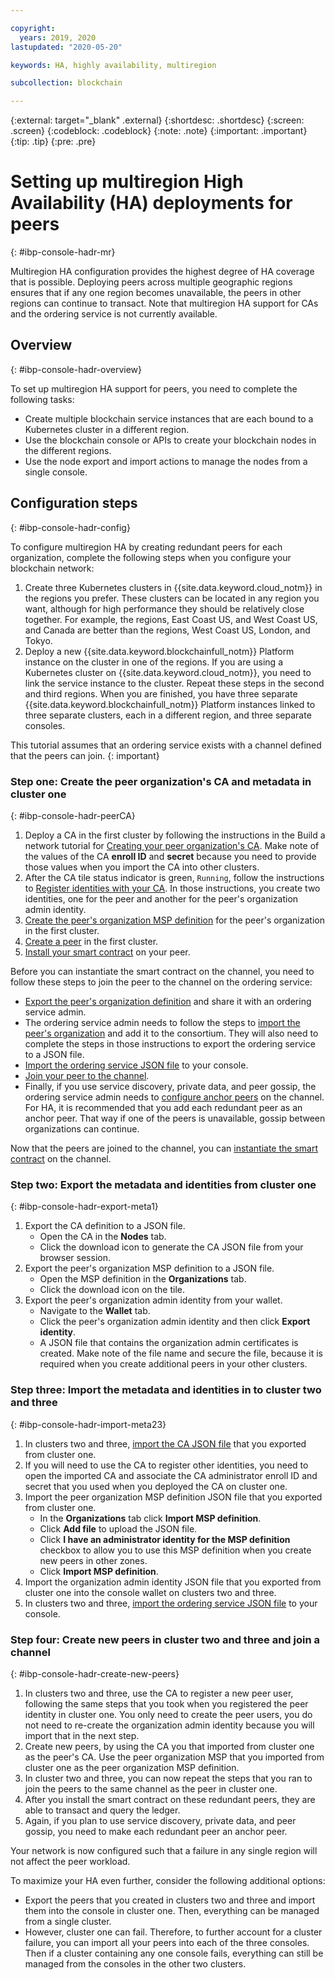 ```yaml
---

copyright:
  years: 2019, 2020
lastupdated: "2020-05-20"

keywords: HA, highly availability, multiregion

subcollection: blockchain

---
```


{:external: target="_blank" .external}
{:shortdesc: .shortdesc}
{:screen: .screen}
{:codeblock: .codeblock}
{:note: .note}
{:important: .important}
{:tip: .tip}
{:pre: .pre}

# Setting up multiregion High Availability (HA) deployments for peers
{: #ibp-console-hadr-mr}



Multiregion HA configuration provides the highest degree of HA coverage that is possible. Deploying peers across multiple geographic regions ensures that if any one region becomes unavailable, the peers in other regions can continue to transact. Note that multiregion HA support for CAs and the ordering service is not currently available.

## Overview
{: #ibp-console-hadr-overview}

To set up multiregion HA support for peers, you need to complete the following tasks:
- Create multiple blockchain service instances that are each bound to a Kubernetes cluster in a different region.
- Use the blockchain console or APIs to create your blockchain nodes in the different regions.
- Use the node export and import actions to manage the nodes from a single console.

## Configuration steps
{: #ibp-console-hadr-config}

To configure multiregion HA by creating redundant peers for each organization, complete the following steps when you configure your blockchain network:

1. Create three Kubernetes clusters in {{site.data.keyword.cloud_notm}}  in the regions you prefer. These clusters can be located in any region you want, although for high performance they should be relatively close together. For example, the regions, East Coast US, and West Coast US, and Canada are better than the regions, West Coast US, London, and Tokyo.
2. Deploy a new {{site.data.keyword.blockchainfull_notm}} Platform instance on the cluster in one of the regions. If you are using a Kubernetes cluster on {{site.data.keyword.cloud_notm}}, you need to link the service instance to the cluster.  Repeat these steps in the second and third regions. When you are finished, you have three separate {{site.data.keyword.blockchainfull_notm}} Platform instances linked to three separate clusters, each in a different region, and three separate consoles.

This tutorial assumes that an ordering service exists with a channel defined that the peers can join.
{: important}

### Step one: Create the peer organization's CA and metadata in cluster one
{: #ibp-console-hadr-peerCA}

1. Deploy a CA in the first cluster by following the instructions in the Build a network tutorial for [Creating your peer organization's CA](/docs/blockchain?topic=blockchain-ibp-console-build-network#ibp-console-build-network-create-CA-org1CA). Make note of the values of the CA **enroll ID** and **secret** because you need to provide those values when you import the CA into other clusters.
2. After the CA tile status indicator is green, `Running`, follow the instructions to [Register identities with your CA](/docs/blockchain?topic=blockchain-ibp-console-build-network#ibp-console-build-network-use-CA-org1). In those instructions, you create two identities, one for the peer and another for the peer's organization admin identity.
3. [Create the peer's organization MSP definition](/docs/blockchain?topic=blockchain-ibp-console-build-network#ibp-console-build-network-create-peers-org1) for the peer's organization in the first cluster.
4. [Create a peer](/docs/blockchain?topic=blockchain-ibp-console-build-network#ibp-console-build-network-peer-create) in the first cluster.
5. [Install your smart contract](/docs/blockchain?topic=blockchain-ibp-console-smart-contracts#ibp-console-smart-contracts-install) on your peer.

Before you can instantiate the smart contract on the channel, you need to follow these steps to join the peer to the channel on the ordering service:
- [Export the peer's organization definition](/docs/blockchain?topic=blockchain-ibp-console-join-network#ibp-console-join-network-add-org2-remote) and share it with an ordering service admin.
- The ordering service admin needs to follow the steps to [import the peer's organization](/docs/blockchain?topic=blockchain-ibp-console-join-network#ibp-console-join-network-import-remote-msp) and add it to the consortium. They will also need to complete the steps in those instructions to export the ordering service to a JSON file.
- [Import the ordering service JSON file](/docs/blockchain?topic=blockchain-ibp-console-join-network#ibp-console-join-network-import-remote-orderer) to your console.
- [Join your peer to the channel](/docs/blockchain?topic=blockchain-ibp-console-join-network#ibp-console-join-network-join-peer-org2).
- Finally, if you use service discovery, private data, and peer gossip, the ordering service admin needs to [configure anchor peers](/docs/blockchain?topic=blockchain-ibp-console-govern#ibp-console-govern-channels-anchor-peers) on the channel. For HA, it is recommended that you add each redundant peer as an anchor peer. That way if one of the peers is unavailable, gossip between organizations can continue.   

Now that the peers are joined to the channel, you can [instantiate the smart contract](/docs/blockchain?topic=blockchain-ibp-console-smart-contracts#ibp-console-smart-contracts-instantiate) on the channel.

### Step two: Export the metadata and identities from cluster one
{: #ibp-console-hadr-export-meta1}

1. Export the CA definition to a JSON file.
   - Open the CA in the **Nodes** tab.
   - Click the download icon to generate the CA JSON file from your browser session.
2. Export the peer's organization MSP definition to a JSON file.
   - Open the MSP definition in the **Organizations** tab.
   - Click the download icon on the tile.
3. Export the peer's organization admin identity from your wallet.
   - Navigate to the **Wallet** tab.
   - Click the peer's organization admin identity and then click **Export identity**.
   - A JSON file that contains the organization admin certificates is created. Make note of the file name and secure the file, because it is required when you create additional peers in your other clusters.

### Step three: Import the metadata and identities in to cluster two and three
{: #ibp-console-hadr-import-meta23}

1. In clusters two and three, [import the CA JSON file](/docs/blockchain?topic=blockchain-ibp-console-import-nodes#ibp-console-import-ca) that you exported from cluster one.  
2. If you will need to use the CA to register other identities, you need to open the imported CA and associate the CA administrator enroll ID and secret that you used when you deployed the CA on cluster one.
3. Import the peer organization MSP definition JSON file that you exported from cluster one.
   - In the **Organizations** tab click **Import MSP definition**.
   - Click **Add file** to upload the JSON file.
   - Click **I have an administrator identity for the MSP definition** checkbox to allow you to use this MSP definition when you create new peers in other zones.
   - Click **Import MSP definition**.
4. Import the organization admin identity JSON file that you exported from cluster one into the console wallet on clusters two and three.
5. In clusters two and three, [import the ordering service JSON file](/docs/blockchain?topic=blockchain-ibp-console-join-network#ibp-console-join-network-import-remote-orderer) to your console.

### Step four: Create new peers in cluster two and three and join a channel
{: #ibp-console-hadr-create-new-peers}

1. In clusters two and three, use the CA to register a new peer user, following the same steps that you took when you registered the peer identity in cluster one. You only need to create the peer users, you do not need to re-create the organization admin identity because you will import that in the next step.
2. Create new peers, by using the CA you that imported from cluster one as the peer's CA. Use the peer organization MSP that you imported from cluster one as the peer organization MSP definition.
3. In cluster two and three, you can now repeat the steps that you ran to join the peers to the same channel as the peer in cluster one. 
4. After you install the smart contract on these redundant peers, they are able to transact and query the ledger.
5. Again, if you plan to use service discovery, private data, and peer gossip, you need to make each redundant peer an anchor peer.  

Your network is now configured such that a failure in any single region will not affect the peer workload.  

To maximize your HA even further, consider the following additional options:
- Export the peers that you created in clusters two and three and import them into the console in cluster one. Then, everything can be managed from a single cluster.
- However, cluster one can fail. Therefore, to further account for a cluster failure, you can import all your peers into each of the three consoles. Then if a cluster containing any one console fails, everything can still be managed from the consoles in the other two clusters.


